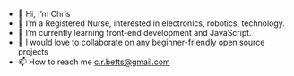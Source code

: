 - 👋 Hi, I’m Chris
- 👀 I’m a Registered Nurse, interested in electronics, robotics, technology.
- 🌱 I’m currently learning front-end development and JavaScript.
- 💞️ I would love to collaborate on any beginner-friendly open source projects
- 📫 How to reach me c.r.betts@gmail.com

<!---
crbetts/crbetts is a ✨ special ✨ repository because its `README.md` (this file) appears on your GitHub profile.
You can click the Preview link to take a look at your changes.
--->
